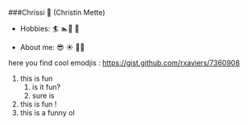 ###Chrissi :woman:
(Christin Mette)

- Hobbies: :surfer: :swimmer::musical_note: :palm_tree:

- About me: :sunglasses: :sunny: :ocean::monkey:

here you find cool emodjis : https://gist.github.com/rxaviers/7360908

1. this is fun
    1. is it fun?
    2. sure is 
2. this is fun !
3. this is a funny ol
   